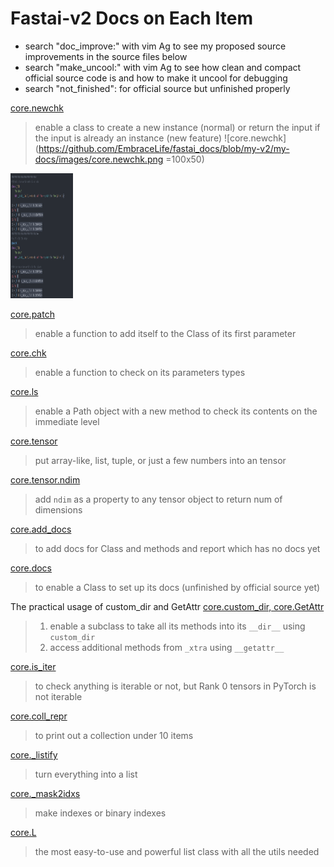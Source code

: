 # Fastai-v2 Docs on Each Item

- search "doc_improve:" with vim Ag to see my proposed source improvements in the source files below
- search "make_uncool:" with vim Ag to see how clean and compact official source code is and how to make it uncool for debugging
- search "not_finished": for official source but unfinished properly

[core.newchk](https://github.com/EmbraceLife/fastai_docs/blob/my-v2/my-docs/core.newchk.py)
> enable a class to create a new instance (normal) or return the input if the input is already an instance (new feature)
![core.newchk](https://github.com/EmbraceLife/fastai_docs/blob/my-v2/my-docs/images/core.newchk.png =100x50)

<img src="https://github.com/EmbraceLife/fastai_docs/blob/my-v2/my-docs/images/core.newchk.png" alt="drawing" height="200" width="100"/>

[core.patch](https://github.com/EmbraceLife/fastai_docs/blob/my-v2/my-docs/core.patch.py)
> enable a function to add itself to the Class of its first parameter

[core.chk](https://github.com/EmbraceLife/fastai_docs/blob/my-v2/my-docs/core.chk.py)
> enable a function to check on its parameters types

[core.ls](https://github.com/EmbraceLife/fastai_docs/blob/my-v2/my-docs/core.ls.py)
> enable a Path object with a new method to check its contents on the immediate level

[core.tensor](https://github.com/EmbraceLife/fastai_docs/blob/my-v2/my-docs/core.tensor.py)
> put array-like, list, tuple, or just a few numbers into an tensor

[core.tensor.ndim](https://github.com/EmbraceLife/fastai_docs/blob/my-v2/my-docs/core.tensor.ndim.py)
> add `ndim` as a property to any tensor object to return num of dimensions

[core.add_docs](https://github.com/EmbraceLife/fastai_docs/blob/my-v2/my-docs/core.add_docs.py)
> to add docs for Class and methods and report which has no docs yet

[core.docs](https://github.com/EmbraceLife/fastai_docs/blob/my-v2/my-docs/core.docs.py)
> to enable a Class to set up its docs (unfinished by official source yet)

The practical usage of custom_dir and GetAttr
[core.custom_dir, core.GetAttr](https://github.com/EmbraceLife/fastai_docs/blob/my-v2/my-docs/core.getattr.py)
> 1. enable a subclass to take all its methods into its `__dir__` using `custom_dir`
> 2. access additional methods from `_xtra` using `__getattr__`

[core.is_iter](https://github.com/EmbraceLife/fastai_docs/blob/my-v2/my-docs/core.is_iter.py)
> to check anything is iterable or not, but Rank 0 tensors in PyTorch is not iterable

[core.coll_repr](https://github.com/EmbraceLife/fastai_docs/blob/my-v2/my-docs/core.coll_repr.py)
> to print out a collection under 10 items

[core._listify](https://github.com/EmbraceLife/fastai_docs/blob/my-v2/my-docs/core._listify.py)
> turn everything into a list

[core._mask2idxs](https://github.com/EmbraceLife/fastai_docs/blob/my-v2/my-docs/core._mask2idxs.py)
> make indexes or binary indexes

[core.L](https://github.com/EmbraceLife/fastai_docs/blob/my-v2/my-docs/core.L.py)
> the most easy-to-use and powerful list class with all the utils needed
